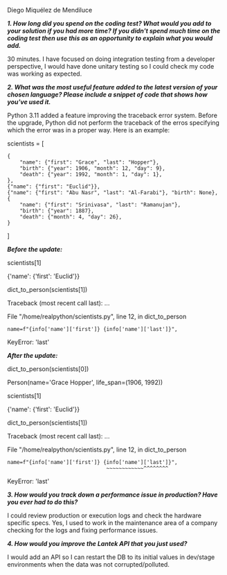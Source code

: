 Diego Miquélez de Mendiluce

***1. How long did you spend on the coding test? What would you add to your solution if you had more time? If you didn't spend much time on the coding test then use this as an opportunity to explain what you would add.***

30 minutes. I have focused on doing integration testing from a developer perspective, I would have done unitary testing so I could check my code was working as expected. 

***2. What was the most useful feature added to the latest version of your chosen language? Please include a snippet of code that shows how you've used it.***

Python 3.11 added a feature improving the traceback error system. Before the upgrade, Python did not perform the traceback of the erros specifying which the error was in a proper way. Here is an example:

scientists = [

    {
        "name": {"first": "Grace", "last": "Hopper"},
        "birth": {"year": 1906, "month": 12, "day": 9},
        "death": {"year": 1992, "month": 1, "day": 1},
    },
    {"name": {"first": "Euclid"}},
    {"name": {"first": "Abu Nasr", "last": "Al-Farabi"}, "birth": None},
    {
        "name": {"first": "Srinivasa", "last": "Ramanujan"},
        "birth": {"year": 1887},
        "death": {"month": 4, "day": 26},
    }
    
]

***Before the update:***

scientists[1]

{'name': {'first': 'Euclid'}}

dict_to_person(scientists[1])


Traceback (most recent call last):
  ...
  
  File "/home/realpython/scientists.py", line 12, in dict_to_person
  
    name=f"{info['name']['first']} {info['name']['last']}",
KeyError: 'last'


***After the update:***

dict_to_person(scientists[0])

Person(name='Grace Hopper', life_span=(1906, 1992))

scientists[1]

{'name': {'first': 'Euclid'}}

dict_to_person(scientists[1])

Traceback (most recent call last):
  ...
  
  File "/home/realpython/scientists.py", line 12, in dict_to_person
  
    name=f"{info['name']['first']} {info['name']['last']}",
                                    ~~~~~~~~~~~~^^^^^^^^
KeyError: 'last'

***3. How would you track down a performance issue in production? Have you ever had to do this?***

I could review production or execution logs and check the hardware specific specs. Yes, I used to work in the maintenance area of a company checking for the logs and fixing performance issues.

***4. How would you improve the Lantek API that you just used?***

I would add an API so I can restart the DB to its initial values in dev/stage environments when the data was not corrupted/polluted.

